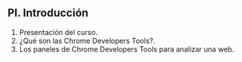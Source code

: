 ## PI. Introducción

1. Presentación del curso.
2. ¿Qué son las Chrome Developers Tools?.
3. Los paneles de Chrome Developers Tools para analizar una web.
